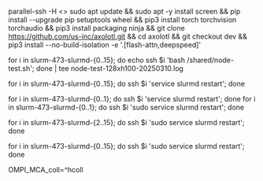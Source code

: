 parallel-ssh -H <> sudo apt update && sudo apt -y install screen && pip install --upgrade pip setuptools wheel && pip3 install torch torchvision torchaudio && pip3 install packaging ninja && git clone https://github.com/us-inc/axolotl.git && cd axolotl && git checkout dev && pip3 install --no-build-isolation -e '.[flash-attn,deepspeed]'

for i in slurm-473-slurmd-{0..15}; do echo ssh $i 'bash /shared/node-test.sh'; done | tee node-test-128xh100-20250310.log

for i in slurm-473-slurmd-{0..15}; do ssh $i 'service slurmd restart'; done

for i in slurm-473-slurmd-{0..1}; do ssh $i 'service slurmd restart'; done
for i in slurm-473-slurmd-{0..1}; do ssh $i 'sudo service slurmd restart'; done

for i in slurm-473-slurmd-{2..15}; do ssh $i 'sudo service slurmd restart'; done

for i in slurm-473-slurmd-{0..15}; do ssh $i 'sudo service slurmd restart'; done

OMPI_MCA_coll=^hcoll
